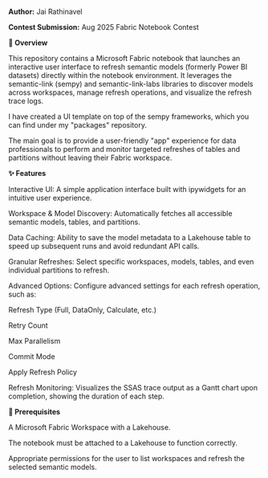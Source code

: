 **Author:** Jai Rathinavel

**Contest Submission:** Aug 2025 Fabric Notebook Contest

**📖 Overview**

This repository contains a Microsoft Fabric notebook that launches an interactive user interface to refresh semantic models (formerly Power BI datasets) directly within the notebook environment. It leverages the semantic-link (sempy) and semantic-link-labs libraries to discover models across workspaces, manage refresh operations, and visualize the refresh trace logs.

I have created a UI template on top of the sempy frameworks, which you can find under my "packages" repository.

The main goal is to provide a user-friendly "app" experience for data professionals to perform and monitor targeted refreshes of tables and partitions without leaving their Fabric workspace.

**✨ Features**

Interactive UI: A simple application interface built with ipywidgets for an intuitive user experience.

Workspace & Model Discovery: Automatically fetches all accessible semantic models, tables, and partitions.

Data Caching: Ability to save the model metadata to a Lakehouse table to speed up subsequent runs and avoid redundant API calls.

Granular Refreshes: Select specific workspaces, models, tables, and even individual partitions to refresh.

Advanced Options: Configure advanced settings for each refresh operation, such as:

Refresh Type (Full, DataOnly, Calculate, etc.)

Retry Count

Max Parallelism

Commit Mode

Apply Refresh Policy

Refresh Monitoring: Visualizes the SSAS trace output as a Gantt chart upon completion, showing the duration of each step.

**🔧 Prerequisites**

A Microsoft Fabric Workspace with a Lakehouse.

The notebook must be attached to a Lakehouse to function correctly.

Appropriate permissions for the user to list workspaces and refresh the selected semantic models.
